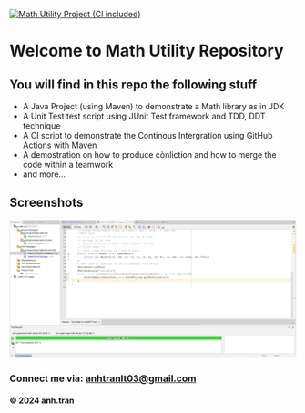 [![Math Utility Project (CI included)](https://github.com/AnhTranLT/math-util/actions/workflows/maven.yml/badge.svg)](https://github.com/AnhTranLT/math-util/actions/workflows/maven.yml)

# Welcome to Math Utility Repository

## You will find in this repo the following stuff

- A Java Project (using Maven) to demonstrate a Math library as in JDK
- A Unit Test test script using JUnit Test framework and TDD, DDT technique
- A CI script to demonstrate the Continous Intergration using GitHub Actions with Maven
- A demostration on how to produce cònliction and how to merge the code within a teamwork
- and more...

## Screenshots

![Source code and test scriptss](https://github.com/AnhTranLT/math-util/blob/main/screenshots/testting.jpg)

### Connect me via: anhtranlt03@gmail.com

#### &#169; 2024 anh.tran
